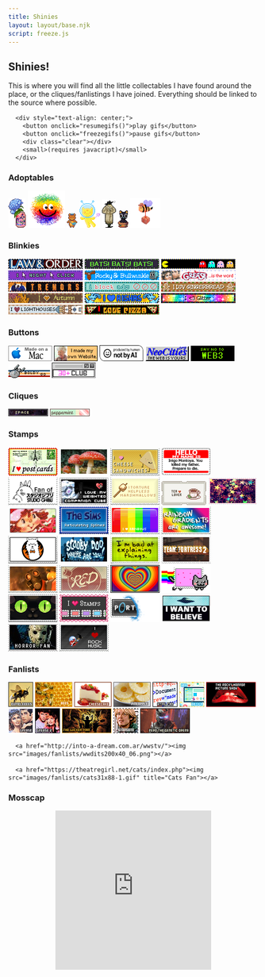 ```yaml
---
title: Shinies
layout: layout/base.njk
script: freeze.js
---
```

    
   <h2>Shinies!</h2>
      <p>This is where you will find all the little collectables I have found around the place, or the cliques/fanlistings I have joined. Everything should be linked to the source where possible.</p>


<div class="freeze"> <!-- gifs start paused -->

      <div style="text-align: center;">
        <button onclick="resumegifs()">play gifs</button> 
        <button onclick="freezegifs()">pause gifs</button>
        <div class="clear"></div>
        <small>(requires javacript)</small>
      </div>

<!-- Adoptables-->
<div class="textbox">
  <h3>Adoptables</h3>
  <a href="https://www.lejlart.com/apple.html"><img src="images/adoptables/lacroixhydrangea.png"></a> <a href="https://turtlewitch.neocities.org/rescues.html"><img src="images/adoptables/fluffsace.png"></a> 
      <a href="https://blanketfort.neocities.org/adoptables"><img src="images/adoptables/mail bear.png"></a>
      <a href="https://mooncandy.toys/adopt"><img src="images/adoptables/tina-alien-cat-3.png"></a>
      <a href="https://newlambda.neocities.org/stuff/adopt"><img src="images/adoptables/nicky.png"></a>
      <a href="https://newlambda.neocities.org/stuff/adopt"><img src="images/adoptables/pxl_LegendofLuoXiaohei.png"></a>
      <a href="https://thegardenofmadeline.neocities.org/pages/adopts"><img src="images/adoptables/may12023.png" width="60px"></a>
</div>
<!-- Blinkies -->
<!---
<a href=""><img src=""></a>
--->
<div class="textbox">
  <h3>Blinkies</h3>
      <img src="images/blinkies/lando.png"> 
      <img src="images/blinkies/bats.png"> 
      <img src="images/blinkies/game.png"> 
      <img src="images/blinkies/click.png">
      <a href="https://blinki.es/tv/rocky-and-bullwinkle.html"><img src="images/blinkies/rocky-and-bullwinkle.png"></a>
      <a href="https://blinki.es/movie/grease-is-the-word.html"><img src="images/blinkies/grease-is-the-word.png"></a>
      <a href="https://blinki.es/movie/tremors.html"><img src="images/blinkies/tremors.png"></a>
      <a href="https://shishka.neocities.org/shishka/blinkies"><img src="images/blinkies/blinkie-i-block.png"></a> 
      <a href="https://web.archive.org/web/20091027123659/http://geocities.com/jrwrfulton/images/gingerbreadluv.gif"><img src="images/blinkies/gingerbreadluv.png"></a> 
      <a href="https://web.archive.org/web/20091027032116/http://geocities.com/dustydriveway/autumn_2.gif"><img src="images/blinkies/autumn_2.png"></a>
<img src="images/blinkies/aishas.png">
 <img src="images/blinkies/iloveglitter.png"> 
 <img src="images/blinkies/ilovelighthouses.png"> 
<img src="images/blinkies/ilovepizza.png">
</div>


<!-- Buttons -->
<div class="textbox">
  <h3>Buttons</h3>
      <img src="images/buttons/macmade-wht.png"> <img src="images/buttons/myownwebsite.png"> <img src="images/buttons/Produced-By-Human-Not-By-AI-Badge-white.png" width="88px" height="32"> <img src="images/buttons/neocities_button.png"> <img src="images/buttons/roly-saynotoweb3.png"> <img src="images/buttons/startrek.png"> <a href="https://moonpr1sm.com/random/30plusclub"><img src="images/buttons/30plusclub.png"></a>
</div>

<!-- Cliques -->
<div class="textbox">
  <h3>Cliques</h3>
      <a href="https://www.lejlart.com/apple.html"><img src="images/cliques/mcspace.png"></a>
      <a href="https://www.lejlart.com/apple.html"><img src="images/cliques/mcppm.png"></a>
</div>

<!-- Stamps -->
<!---
<a href=""><img src=""></a>
--->
<div class="textbox">
  <h3>Stamps</h3>
      <a href="https://www.deviantart.com/wotawota/art/I-Love-Postcards-735447421"><img src="images/stamps/iheartpostcards.png"></a>
      <a href="https://www.deviantart.com/oceanstamps/art/Amanita-muscaria-stamp-512931703"><img src="images/stamps/amanitamuscaria.png"></a>
      <a href="https://www.deviantart.com/pai-thagoras/art/I-Love-Cheese-Sandwiches-244180282"><img src="images/stamps/cheesesandwich.png"></a>
      <a href="https://www.deviantart.com/cfryant/art/Hello-my-name-is-65969527"><img src="images/stamps/hellomynameis.png"></a>
      <a href="https://www.deviantart.com/sharkfold/art/Studio-Ghibli-Fan-45074936"><img src="images/stamps/ghiblifan.png"></a>
      <a href="https://www.deviantart.com/loneantarcticwolf/art/I-Love-My-Companion-Cube-69586805"><img src="images/stamps/i_love_my_companion_cube_by_loneantarcticwolf.png"></a> <a href="https://www.deviantart.com/kezzi-rose/art/Marshmallow-Stamp-80164985"><img src="images/stamps/torturemarsh.png"></a> <a href="https://www.deviantart.com/mc2lane-adopts/art/F2U-Tea-Lover-Stamp-671358048"><img src="images/stamps/tea.png"></a> <a href="https://www.deviantart.com/thecandycoating/art/Sparkle-Waterfall-Stamp-636610709"><img src="images/stamps/sparkle_waterfall.png"></a> <a href="https://www.deviantart.com/sideshow-coholic/art/SSC-stamp-282538561"><img src="images/stamps/strawshort.png"></a> <a href="https://www.deviantart.com/clefairykid/art/The-Sims-Loading-196991324"><img src="images/stamps/sims.png"></a> <a href="https://www.deviantart.com/jam-fairy/art/I-Heart-Rainbows-94877007"><img src="images/stamps/i_heart_rainbows_by_jam_fairy.png"></a>
<a href="https://www.deviantart.com/anime-dragon-tamer/gallery/31309401/stamps"><img src="images/stamps/rainbowgradient.png"></a> <a href="https://www.deviantart.com/demire/art/minimal-FireAlpaca-stamp-390483089"><img src="images/stamps/firealpaca.png"></a> <a href="https://www.deviantart.com/twomakesaparty/art/Scooby-Doo-Stamp-364802673"><img src="images/stamps/scooby.png"></a> <a href="https://www.deviantart.com/sonira-stamps/art/Explaining-Stamp-151139115"><img src="images/stamps/badexplaining.png"></a> <a href="https://www.deviantart.com/stamps-by-mephie"><img src="images/stamps/tf2stamp.png"></a> 
<a href="https://www.deviantart.com/stamps-by-mephie"><img src="images/stamps/pyro1.png"></a>
<a href="https://www.deviantart.com/supasoldier/gallery/7819602/stamps"><img src="images/stamps/tf2red.png"></a> <a href="https://www.deviantart.com/aaestheticc/art/rainbow-01-732813715"><img src="images/stamps/rbow.png"></a> <a href="https://www.deviantart.com/estecka/art/Nyan-Stamp-289447160"><img src="images/stamps/catnyancat.png"></a> <a href="https://www.deviantart.com/bigblueghost/art/Black-Cat-Stamp-568425829"><img src="images/stamps/blackcateyes.png"></a> <a href="https://pixelsafari.neocities.org/stamps/"><img src="images/stamps/ilovestamps.png"></a> <a href="https://pixelsafari.neocities.org/stamps/"><img src="images/stamps/portal1.png"></a> <a href="https://pixelsafari.neocities.org/stamps/"><img src="images/stamps/believe.png"></a> <a href="https://pixelsafari.neocities.org/stamps/"><img src="images/stamps/horror.png"></a> <a href="https://pixelsafari.neocities.org/stamps/"><img src="images/stamps/rockmusic.png"></a>




</div>
</div><!-- closing tag for freeze div -->

<!-- Fanlists-->
<div class="textbox">
  <h3>Fanlists</h3>
      <a href="http://rhythm-emotion.net/bumblebees/index.php"><img src="images/fanlists/bumble50501.png" title="Bumblebee Fan"></a>
      <a href="https://kelli.altervista.org/bees/index.php"><img src="images/fanlists/bees42a7f0.png" Title="Beeeeees! Fan"></a>
      <a href="http://contradiction.altervista.org/cheesecake/index.php"><img src="images/fanlists/cheesecake.png"></a> 
      <a href="http://fanderful.altervista.org/pineapple/index.php"><img src="images/fanlists/pineapple.png"></a> 
      <a href="https://fans.thislove.nu/html/"><img src="images/fanlists/html50x50_002.png" title="HTML Fan"></a>
      <a href="https://fan.enamour.nu/web/"><img src="images/fanlists/webdesign.png"></a>
      <a href="https://10-31.net/fans/rhps/index.php"><img src="images/fanlists/rhps100x50_1.png"></a>
      <a href="https://theatregirl.net/grease"><img src="images/fanlists/grease50x50.png"></a>
      <a href="https://10-31.net/megan/grease2/index.php"><img src="images/fanlists/grease2.png"></a>
      <a href="http://silent.am/wickerman/index.php"><img src="images/fanlists/wickerman73.png"></a>
      <a href="https://moudoku.com/stargate/index.php"><img src="images/fanlists/sg50x50x01.png"></a>
      <a href="https://www.purifiedfiction.com/repothegeneticopera/"><img src="images/fanlists/repo100x50-3.gif"></a>

      <a href="http://into-a-dream.com.ar/wwstv/"><img src="images/fanlists/wwdits200x40_06.png"></a>

      <a href="https://theatregirl.net/cats/index.php"><img src="images/fanlists/cats31x88-1.gif" title="Cats Fan"></a>
</div>

<div class="textbox">
<h3>Mosscap</h3>
  <div style="text-align:center;">
  <!--10 coins-->
  <iframe width="314" height="321" scrolling="no" src="https://gifypet.neocities.org/pet/pet.html?name=Mosscap&dob=1724573017&gender=undefined&element=Fire&pet=robot.gif&map=forest.jpg&background=&tablecolor=%23529d32&textcolor=black" frameborder="0"></iframe>
</div>
</div>
